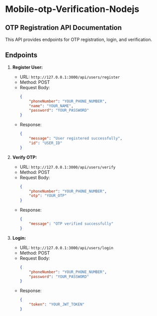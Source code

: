 # Mobile-otp-Verification-Nodejs


## OTP Registration API Documentation

This API provides endpoints for OTP registration, login, and verification.

## Endpoints

1. **Register User:**
   - URL: `http://127.0.0.1:3000/api/users/register`
   - Method: POST
   - Request Body:
     ```json
     {
         "phoneNumber": "YOUR_PHONE_NUMBER",
         "name": "YOUR_NAME",
         "password": "YOUR_PASSWORD"
     }
     ```
   - Response:
     ```json
     {
         "message": "User registered successfully",
         "id": "USER_ID"
     }
     ```

2. **Verify OTP:**
   - URL: `http://127.0.0.1:3000/api/users/verify`
   - Method: POST
   - Request Body:
     ```json
     {
         "phoneNumber": "YOUR_PHONE_NUMBER",
         "otp": "YOUR_OTP"
     }
     ```
   - Response:
     ```json
     {
         "message": "OTP verified successfully"
     }
     ```

3. **Login:**
   - URL: `http://127.0.0.1:3000/api/users/login`
   - Method: POST
   - Request Body:
     ```json
     {
         "phoneNumber": "YOUR_PHONE_NUMBER",
         "password": "YOUR_PASSWORD"
     }
     ```
   - Response:
     ```json
     {
         "token": "YOUR_JWT_TOKEN"
     }
     ```

